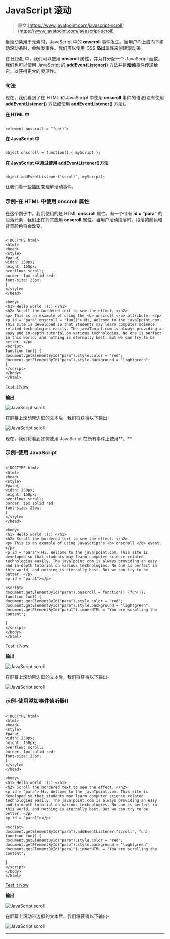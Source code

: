 # JavaScript 滚动

> 原文:[https://www.javatpoint.com/javascript-scroll](https://www.javatpoint.com/javascript-scroll)

当滚动条用于元素时，JavaScript 中的 **onscroll** 事件发生。当用户向上或向下移动滚动条时，会触发事件。我们可以使用 CSS **溢出**属性来创建滚动条。

在 [HTML](https://www.javatpoint.com/html-tutorial) 中，我们可以使用 **onscroll** 属性，并为其分配一个 JavaScript 函数。我们也可以使用 [JavaScript 的 **addEventListener()** 方法](https://www.javatpoint.com/javascript-addeventlistener)并将**滚动**事件传递给它，以获得更大的灵活性。

### 句法

现在，我们看到了在 HTML 和 JavaScript 中使用 **onscroll** 事件的语法(没有使用 **addEventListener()** 方法或使用 **addEventListener()** 方法)。

**在 HTML 中**

```

<element onscroll = "fun()">

```

**在 JavaScript 中**

```

object.onscroll = function() { myScript };

```

**在 JavaScript 中通过使用 addEventListener()方法**

```

object.addEventListener("scroll", myScript);

```

让我们看一些插图来理解滚动事件。

### 示例-在 HTML 中使用 onscroll 属性

在这个例子中，我们使用的是 HTML **onscroll** 属性。有一个带有 **id = "para"** 的段落元素，我们正在对其应用 **onscroll** 属性。当用户滚动段落时，段落的颜色和背景颜色将会改变。

```

<!DOCTYPE html>
<html>
<head>
<style>
#para{
width: 250px;
height: 150px;
overflow: scroll;
border: 1px solid red;
font-size: 25px;
}
</style>
</head>

<body>
<h1> Hello world :):) </h1>
<h2> Scroll the bordered text to see the effect. </h2>
<p> This is an example of using the <b> onscroll </b> attribute. </p>
<p id = "para" onscroll = "fun()"> Hi, Welcome to the javaTpoint.com. This site is developed so that students may learn computer science related technologies easily. The javaTpoint.com is always providing an easy and in-depth tutorial on various technologies. No one is perfect in this world, and nothing is eternally best. But we can try to be better. </p>
<script>
function fun() {
document.getElementById("para").style.color = "red";
document.getElementById("para").style.background = "lightgreen";
}
</script>
</body>
</html>

```

[Test it Now](https://www.javatpoint.com/oprweb/test.jsp?filename=javascript-scroll1)

**输出**

![JavaScript scroll](../Images/09118e837ab62883858f73e4c179ae75.png)

在屏幕上滚动带边框的文本后，我们将获得以下输出-

![JavaScript scroll](../Images/de65ea1c6fcc0854f92b588ca7c44389.png)

现在，我们将看到如何使用 JavaScript 在所有事件上使用**。**

### 示例-使用 JavaScript

```

<!DOCTYPE html>
<html>
<head>
<style>
#para{
width: 250px;
height: 150px;
overflow: scroll;
border: 1px solid red;
font-size: 25px;
}
</style>
</head>

<body>
<h1> Hello world :):) </h1>
<h2> Scroll the bordered text to see the effect. </h2>
<p> This is an example of using JavaScript's <b> onscroll </b> event. </p>
<p id = "para"> Hi, Welcome to the javaTpoint.com. This site is developed so that students may learn computer science related technologies easily. The javaTpoint.com is always providing an easy and in-depth tutorial on various technologies. No one is perfect in this world, and nothing is eternally best. But we can try to be better. </p>
<p id = "para1"></p>

<script>
document.getElementById("para").onscroll = function() {fun()};
function fun() {
document.getElementById("para").style.color = "red";
document.getElementById("para").style.background = "lightgreen";
document.getElementById("para1").innerHTML = "You are scrolling the content";

}
</script>
</body>
</html>

```

[Test it Now](https://www.javatpoint.com/oprweb/test.jsp?filename=javascript-scroll2)

**输出**

![JavaScript scroll](../Images/49852575fcea4e7871941837abc7bade.png)

在屏幕上滚动带边框的文本后，我们将获得以下输出-

![JavaScript scroll](../Images/39e1e86f71f2072a2f73c1ff8c7427ac.png)

### 示例-使用添加事件侦听器()

```

<!DOCTYPE html>
<html>
<head>
<style>
#para{
width: 250px;
height: 150px;
overflow: scroll;
border: 1px solid red;
font-size: 25px;
}
</style>
</head>

<body>
<h1> Hello world :):) </h1>
<h2> Scroll the bordered text to see the effect. </h2>
<p id = "para"> Hi, Welcome to the javaTpoint.com. This site is developed so that students may learn computer science related technologies easily. The javaTpoint.com is always providing an easy and in-depth tutorial on various technologies. No one is perfect in this world, and nothing is eternally best. But we can try to be better. </p>
<p id = "para1"></p>

<script>
document.getElementById("para").addEventListener("scroll", fun);
function fun() {
document.getElementById("para").style.color = "red";
document.getElementById("para").style.background = "lightgreen";
document.getElementById("para1").innerHTML = "You are scrolling the content";

}
</script>
</body>
</html>

```

[Test it Now](https://www.javatpoint.com/oprweb/test.jsp?filename=javascript-scroll3)

**输出**

![JavaScript scroll](../Images/42c7a03a0b0bb414a6fd1155aa32be4a.png)

在屏幕上滚动带边框的文本后，我们将获得以下输出-

![JavaScript scroll](../Images/92df0dd56a0af475efc924b97f943e29.png)

* * *